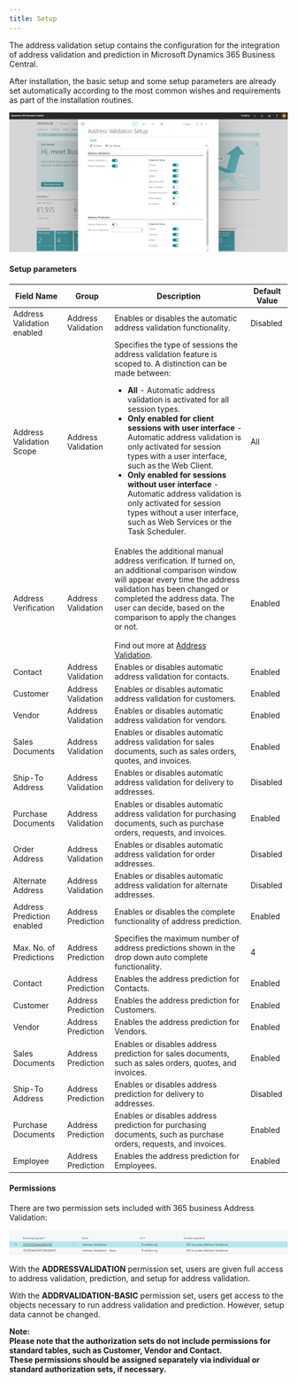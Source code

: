 ```yaml
---
title: Setup
---
```

The address validation setup contains the configuration for the integration of address validation and prediction in Microsoft Dynamics 365 Business Central.

After installation, the basic setup and some setup parameters are already set automatically according to the most common wishes and requirements as part of the installation routines.

![Address Validation Setup](/assets/images/365-business-address-validation/setup.en-US.png)

#### Setup parameters

| Field Name | Group | Description | Default Value |
| --- | --- | --- | --- |
| Address Validation enabled | Address Validation | Enables or disables the automatic address validation functionality. | Disabled |
| Address Validation Scope | Address Validation | Specifies the type of sessions the address validation feature is scoped to. A distinction can be made between: <ul><li><strong>All</strong> - Automatic address validation is activated for all session types.</li><li><strong>Only enabled for client sessions with user interface</strong> - Automatic address validation is only activated for session types with a user interface, such as the Web Client.</li><li><strong>Only enabled for sessions without user interface</strong> - Automatic address validation is only activated for session types without a user interface, such as Web Services or the Task Scheduler.</li></ul> | All |
| Address Verification | Address Validation | Enables the additional manual address verification. If turned on, an additional comparison  window will appear every time the address validation has been changed or completed the address data. The user can decide, based on the comparison to apply the changes or not.<br><br>Find out more at [Address Validation](address-validation.md). | Enabled |
| Contact | Address Validation | Enables or disables automatic address validation for contacts. | Enabled |
| Customer | Address Validation | Enables or disables automatic address validation for customers. | Enabled |
| Vendor | Address Validation | Enables or disables automatic address validation for vendors. | Enabled |
| Sales Documents | Address Validation | Enables or disables automatic address validation for sales documents, such as sales orders, quotes, and invoices. | Enabled |
| Ship-To Address | Address Validation | Enables or disables automatic address validation for delivery to addresses. | Disabled |
| Purchase Documents | Address Validation | Enables or disables automatic address validation for purchasing documents, such as purchase orders, requests, and invoices. | Enabled |
| Order Address | Address Validation | Enables or disables automatic address validation for order addresses. | Disabled |
| Alternate Address | Address Validation | Enables or disables automatic address validation for alternate addresses. | Disabled |
| Address Prediction enabled | Address Prediction | Enables or disables the complete functionality of address prediction. | Enabled |
| Max. No. of Predictions | Address Prediction | Specifies the maximum number of address predictions shown in the drop down auto complete functionality. | 4 |
| Contact | Address Prediction | Enables the address prediction for Contacts. | Enabled |
| Customer | Address Prediction | Enables the address prediction for Customers. | Enabled |
| Vendor | Address Prediction | Enables the address prediction for Vendors. | Enabled |
| Sales Documents | Address Prediction | Enables or disables address prediction for sales documents, such as sales orders, quotes, and invoices. | Enabled |
| Ship-To Address | Address Prediction | Enables or disables address prediction for delivery to addresses. | Disabled |
| Purchase Documents | Address Prediction | Enables or disables address prediction for purchasing documents, such as purchase orders, requests, and invoices. | Enabled |
| Employee | Address Prediction | Enables the address prediction for Employees. | Enabled |

#### Permissions

There are two permission sets included with 365 business Address Validation:

![Permission Sets](/assets/images/365-business-address-validation/permissions.de-DE.png)

With the **ADDRESSVALIDATION** permission set, users are given full access to address validation, prediction, and setup for address validation.

With the **ADDRVALIDATION-BASIC** permission set, users get access to the objects necessary to run address validation and prediction. However, setup data cannot be changed.

<div class="alert alert-info">
    <i class="fa-duotone fa-thin fa-lightbulb fa-lg" style="--fa-secondary-color: #00b7c3; --fa-primary-color: #111111;"></i> <strong>Note: <br>Please note that the authorization sets do not include permissions for standard tables, such as Customer, Vendor and Contact.<br>These permissions should be assigned separately via individual or standard authorization sets, if necessary.
</div>